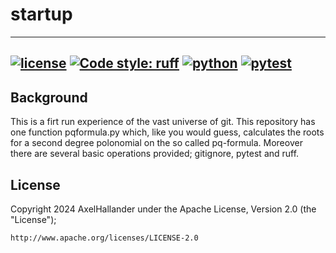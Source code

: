 # startup
---------
[![license](https://img.shields.io/badge/license-Apache%202.0-black)](https://github.com/AxelHallander/startup/blob/main/LICENSE.md)
[![Code style: ruff](https://img.shields.io/endpoint?url=https://raw.githubusercontent.com/charliermarsh/ruff/main/assets/badge/v2.json)](https://github.com/astral-sh/ruff)
[![python](https://img.shields.io/badge/python-≥3.10,<3.13-blue?logo=python&logoColor=white)](https://github.com/IAMconsortium/pyam)
[![pytest](https://img.shields.io/github/actions/workflow/status/iamconsortium/pyam/pytest.yml?logo=GitHub&label=pytest)](https://github.com/IAMconsortium/pyam/actions/workflows/pytest.yml)
---------
## Background
This is a firt run experience of the vast universe of git. This repository has one function pqformula.py which,
like you would guess, calculates the roots for a second degree polonomial on the so called pq-formula. Moreover there
are several basic operations provided; gitignore, pytest and ruff.

## License
Copyright 2024 AxelHallander under the Apache License, Version 2.0 (the "License");

    http://www.apache.org/licenses/LICENSE-2.0

